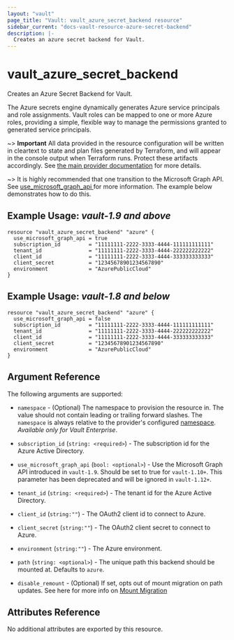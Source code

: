 ```yaml
---
layout: "vault"
page_title: "Vault: vault_azure_secret_backend resource"
sidebar_current: "docs-vault-resource-azure-secret-backend"
description: |-
  Creates an azure secret backend for Vault.
---
```


# vault\_azure\_secret\_backend

Creates an Azure Secret Backend for Vault.

The Azure secrets engine dynamically generates Azure service principals and role assignments. Vault roles can be mapped to one or more Azure roles, providing a simple, flexible way to manage the permissions granted to generated service principals.

~> **Important** All data provided in the resource configuration will be
written in cleartext to state and plan files generated by Terraform, and
will appear in the console output when Terraform runs. Protect these
artifacts accordingly. See
[the main provider documentation](../index.html)
for more details.

~> It is highly recommended that one transition to the Microsoft Graph API.
See [use_microsoft_graph_api ](https://www.vaultproject.io/api-docs/secret/azure#use_microsoft_graph_api)
for more information. The example below demonstrates how to do this. 

## Example Usage: *vault-1.9 and above*

```hcl
resource "vault_azure_secret_backend" "azure" {
  use_microsoft_graph_api = true
  subscription_id         = "11111111-2222-3333-4444-111111111111"
  tenant_id               = "11111111-2222-3333-4444-222222222222"
  client_id               = "11111111-2222-3333-4444-333333333333"
  client_secret           = "12345678901234567890"
  environment             = "AzurePublicCloud"
}
```

## Example Usage: *vault-1.8 and below*

```hcl
resource "vault_azure_secret_backend" "azure" {
  use_microsoft_graph_api = false
  subscription_id         = "11111111-2222-3333-4444-111111111111"
  tenant_id               = "11111111-2222-3333-4444-222222222222"
  client_id               = "11111111-2222-3333-4444-333333333333"
  client_secret           = "12345678901234567890"
  environment             = "AzurePublicCloud"
}
```

## Argument Reference

The following arguments are supported:

- `namespace` - (Optional) The namespace to provision the resource in.
  The value should not contain leading or trailing forward slashes.
  The `namespace` is always relative to the provider's configured [namespace](/docs/providers/vault#namespace).
   *Available only for Vault Enterprise*.

- `subscription_id` (`string: <required>`) - The subscription id for the Azure Active Directory.

- `use_microsoft_graph_api` (`bool: <optional>`) - Use the Microsoft Graph API introduced in `vault-1.9`. 
   Should be set to true for `vault-1.10+`. This parameter has been deprecated and will be ignored in `vault-1.12+`.

- `tenant_id` (`string: <required>`) - The tenant id for the Azure Active Directory.

- `client_id` (`string:""`) - The OAuth2 client id to connect to Azure.

- `client_secret` (`string:""`) - The OAuth2 client secret to connect to Azure.

- `environment` (`string:""`) - The Azure environment.

- `path` (`string: <optional>`) - The unique path this backend should be mounted at. Defaults to `azure`.

- `disable_remount` - (Optional) If set, opts out of mount migration on path updates.
  See here for more info on [Mount Migration](https://www.vaultproject.io/docs/concepts/mount-migration)

## Attributes Reference

No additional attributes are exported by this resource.
